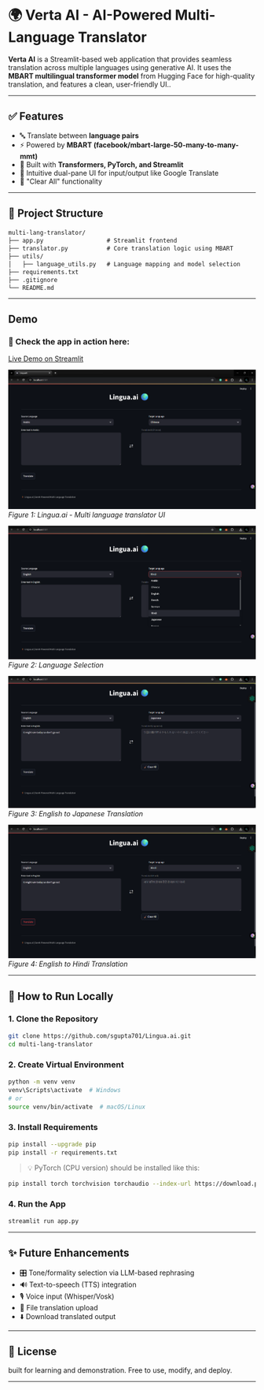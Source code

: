 # 🌍 Verta AI - AI-Powered Multi-Language Translator 

**Verta AI** is a Streamlit-based web application that provides seamless translation across multiple languages using generative AI. It uses the **MBART multilingual transformer model** from Hugging Face for high-quality translation, and features a clean, user-friendly UI..
 
---

## ✅ Features

- 🔤 Translate between **language pairs**
- ⚡ Powered by **MBART (facebook/mbart-large-50-many-to-many-mmt)**
- 🧠 Built with **Transformers, PyTorch, and Streamlit**
- 📝 Intuitive dual-pane UI for input/output like Google Translate
- 🧹 "Clear All" functionality

---

## 📁 Project Structure

```
multi-lang-translator/
├── app.py                  # Streamlit frontend
├── translator.py           # Core translation logic using MBART
├── utils/
│   ├── language_utils.py   # Language mapping and model selection
├── requirements.txt       
├── .gitignore
└── README.md             
```

---

## Demo

### 🔗 Check the app in action here:

[Live Demo on Streamlit](https://lingua-ai-translator.streamlit.app/)


![UI of Lingua.ai](images/lingua-ui.png)
*Figure 1: Lingua.ai - Multi language translator UI*

![Language selection](images/language_selection.png)
*Figure 2: Language Selection*

![English-Japanese](images/english-japanese.png)
*Figure 3: English to Japanese Translation*

![Engligh-Hindi](images/english-hindi.png)
*Figure 4: English to Hindi Translation*

---


## 🚀 How to Run Locally

### 1. Clone the Repository

```bash
git clone https://github.com/sgupta701/Lingua.ai.git
cd multi-lang-translator
```

### 2. Create Virtual Environment

```bash
python -m venv venv
venv\Scripts\activate  # Windows
# or
source venv/bin/activate  # macOS/Linux
```

### 3. Install Requirements

```bash
pip install --upgrade pip
pip install -r requirements.txt
```

> 💡 PyTorch (CPU version) should be installed like this:

```bash
pip install torch torchvision torchaudio --index-url https://download.pytorch.org/whl/cpu
```

### 4. Run the App

```bash
streamlit run app.py
```

---

## ✨ Future Enhancements

- 🎛️ Tone/formality selection via LLM-based rephrasing
- 🔊 Text-to-speech (TTS) integration
- 🎙️ Voice input (Whisper/Vosk)
- 📁 File translation upload
- ⬇️ Download translated output

---

## 📜 License

built for learning and demonstration. Free to use, modify, and deploy.

---
